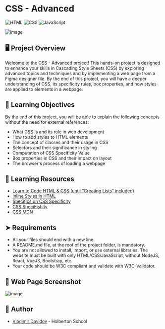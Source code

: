 # CSS - Advanced

![HTML](https://img.shields.io/badge/HTML-5-blue?style=for-the-badge&logo=html5&logoColor=white)
![CSS](https://img.shields.io/badge/CSS-3-blue?style=for-the-badge&logo=css3&logoColor=white)
![JavaScript](https://img.shields.io/badge/JavaScript-ES6-yellow?style=for-the-badge&logo=javascript&logoColor=white)

![image](https://github.com/v-dav/holbertonschool-web-development/assets/115344057/c58962ad-e343-4f72-8ce6-40a5804240b2)

## 🖥️ Project Overview

Welcome to the CSS - Advanced project! This hands-on project is designed to enhance your skills in Cascading Style Sheets (CSS) by exploring advanced topics and techniques and by implementing a web page from a Figma designer file. By the end of this project, you will have a deeper understanding of CSS, its specificity rules, box properties, and how styles are applied to elements in a webpage.

##  🧐 Learning Objectives

By the end of this project, you will be able to explain the following concepts without the need for external references:

- What CSS is and its role in web development
- How to add styles to HTML elements
- The concept of classes and their usage in CSS
- Selectors and their significance in styling
- Computation of CSS Specificity Value
- Box properties in CSS and their impact on layout
- The browser's process of loading a webpage

## 📃 Learning Resources

- [Learn to Code HTML & CSS (until “Creating Lists” included)](https://www.codecademy.com/learn/learn-html)
- [Inline Styles in HTML](https://developer.mozilla.org/en-US/docs/Web/HTML/Global_attributes/style)
- [Specifics on CSS Specificity](https://www.smashingmagazine.com/2007/07/css-specificity-things-you-should-know/)
- [CSS SpeciFishity](https://specifishity.com/)
- [CSS MDN](https://developer.mozilla.org/en-US/docs/Web/CSS)

## ➤ Requirements

- All your files should end with a new line.
- A README.md file, at the root of the project folder, is mandatory.
- You are not allowed to install, import, or use external libraries. The website must be built with only HTML/CSS/JavaScript, without NodeJS, React, VueJS, Bootstrap, etc.
- Your code should be W3C compliant and validate with W3C-Validator.

##  📸 Web Page Screenshot

![image](https://github.com/v-dav/holbertonschool-web-development/assets/115344057/a73f2f52-cfed-47df-9826-8af9f4b733a8)

## 🙇 Author

- [Vladimir Davidov](https://github.com/v-dav) - Holberton School
